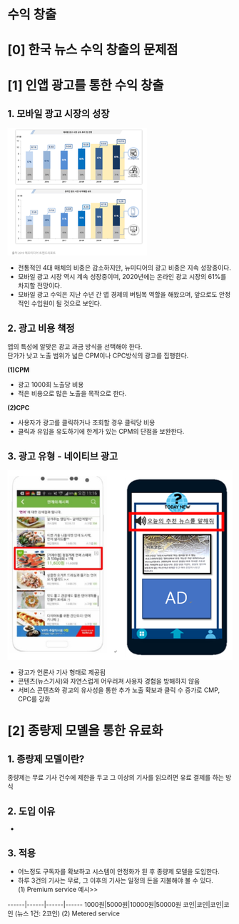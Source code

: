 # 수익 창출
# [0] 한국 뉴스 수익 창출의 문제점

# [1] 인앱 광고를 통한 수익 창출
## 1. 모바일 광고 시장의 성장
![market](./image/mobile_ad_market.png)

- 전통적인 4대 매체의 비중은 감소하지만, 뉴미디어의 광고 비중은 지속 성장중이다.
- 모바일 광고 시장 역시 계속 성장중이며, 2020년에는 온라인 광고 시장의 61%를 차지할 전망이다.
- 모바일 광고 수익은 지난 수년 간 앱 경제의 버팀목 역할을 해왔으며, 앞으로도 안정적인 수입원이 될 것으로 보인다.  


## 2. 광고 비용 책정
앱의 특성에 알맞은 광고 과금 방식을 선택해야 한다.  
단가가 낮고 노출 범위가 넓은 CPM이나 CPC방식의 광고를 집행한다.

**(1)CPM**
- 광고 1000회 노출당 비용
- 적은 비용으로 많은 노출을 목적으로 한다.

**(2)CPC**
- 사용자가 광고를 클릭하거나 조회할 경우 클릭당 비용
- 클릭과 유입을 유도하기에 한계가 있는 CPM의 단점을 보완한다.  

## 3. 광고 유형 - 네이티브 광고
![nativead](./image/nativead.PNG)
- 광고가 언론사 기사 형태로 제공됨
- 콘텐츠(뉴스기사)와 자연스럽게 어우러져 사용자 경험을 방해하지 않음
- 서비스 콘텐츠와 광고의 유사성을 통한 추가 노출 확보과 클릭 수 증가로 CMP, CPC를 강화

# [2] 종량제 모델을 통한 유료화
## 1. 종량제 모델이란?
종량제는 무료 기사 건수에 제한을 두고 그 이상의 기사를 읽으려면 유료 결제를 하는 방식

## 2. 도입 이유
- 

## 3. 적용
 - 어느정도 구독자를 확보하고 시스템이 안정화가 된 후 종량제 모델을 도입한다.
 - 하루 3건의 기사는 무료, 그 이후의 기사는 일정의 돈을 지불해야 볼 수 있다.  
(1) Premium service
예시>>

------|------|------|------
 1000원|5000원|10000원|50000원
 코인|코인|코인|코인
 (뉴스 1건: 2코인)
(2) Metered service
